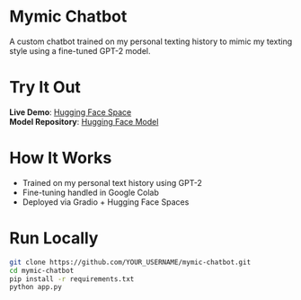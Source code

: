 # Mymic Chatbot

A custom chatbot trained on my personal texting history to mimic my texting style using a fine-tuned GPT-2 model.

# Try It Out

**Live Demo**: [Hugging Face Space](https://huggingface.co/spaces/PeterMcMaster999/Mymic-Chat)  
**Model Repository**: [Hugging Face Model](https://huggingface.co/PeterMcMaster999/Mymic)

# How It Works

- Trained on my personal text history using GPT-2
- Fine-tuning handled in Google Colab
- Deployed via Gradio + Hugging Face Spaces

# Run Locally

```bash
git clone https://github.com/YOUR_USERNAME/mymic-chatbot.git
cd mymic-chatbot
pip install -r requirements.txt
python app.py
